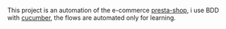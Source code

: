 This project is an automation of the e-commerce [presta-shop](https://demo.prestashop.com/#/en/front), i use BDD with [cucumber](https://cucumber.io), the flows are automated only for learning.
